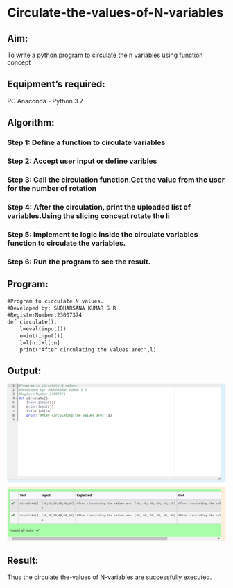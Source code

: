 # Circulate-the-values-of-N-variables
## Aim:
To write a python program to circulate the n variables using function concept
## Equipment’s required:
PC
Anaconda - Python 3.7
## Algorithm: 
### Step 1: Define a function to circulate variables
### Step 2: Accept user input or define varibles
### Step 3: Call the circulation function.Get the value from the user for the number of rotation
### Step 4: After the circulation, print the uploaded list of variables.Using the slicing concept rotate the li
### Step 5: Implement te logic inside the circulate variables function to circulate the variables.
### Step 6: Run the program to see the result.
## Program:
```
#Program to circulate N values.
#Developed by: SUDHARSANA KUMAR S R
#RegisterNumber:23007374
def circulate():
    l=eval(input())
    n=int(input())
    l=l[n:]+l[:n]
    print("After circulating the values are:",l)
```

## Output:
![image](https://raw.githubusercontent.com/sudharsanakumar18/Circulate-the-values-of-N-variables/main/python%201b.png)

## Result:
Thus the circulate the-values of N-variables are successfully executed.
